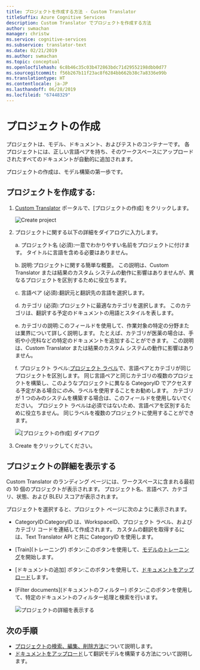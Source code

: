 ```yaml
---
title: プロジェクトを作成する方法 - Custom Translator
titleSuffix: Azure Cognitive Services
description: Custom Translator でプロジェクトを作成する方法
author: swmachan
manager: christw
ms.service: cognitive-services
ms.subservice: translator-text
ms.date: 02/21/2019
ms.author: swmachan
ms.topic: conceptual
ms.openlocfilehash: 6c8b46c35c03b472863bdc71d29552198dbb0d77
ms.sourcegitcommit: f56b267b11f23ac8f6284bb662b38c7a8336e99b
ms.translationtype: HT
ms.contentlocale: ja-JP
ms.lasthandoff: 06/28/2019
ms.locfileid: "67448329"
---
```

# <a name="create-a-project"></a>プロジェクトの作成

プロジェクトは、モデル、ドキュメント、およびテストのコンテナーです。 各プロジェクトには、正しい言語ペアを持ち、そのワークスペースにアップロードされたすべてのドキュメントが自動的に追加されます。

プロジェクトの作成は、モデル構築の第一歩です。

## <a name="create-a-project"></a>プロジェクトを作成する:

1.  [Custom Translator](https://portal.customtranslator.azure.ai) ポータルで、[プロジェクトの作成] をクリックします。

    ![Create project](media/how-to/how-to-create-project.png)

2.  プロジェクトに関する以下の詳細をダイアログに入力します。

    a.  プロジェクト名 (必須):一意でわかりやすい名前をプロジェクトに付けます。 タイトルに言語を含める必要はありません。

    b.  説明:プロジェクトに関する簡単な概要。 この説明は、Custom Translator または結果のカスタム システムの動作に影響はありませんが、異なるプロジェクトを区別するために役立ちます。

    c.  言語ペア (必須):翻訳元と翻訳先の言語を選択します。

    d.  カテゴリ (必須):プロジェクトに最適なカテゴリを選択します。 このカテゴリは、翻訳する予定のドキュメントの用語とスタイルを表します。

    e.  カテゴリの説明:このフィールドを使用して、作業対象の特定の分野または業界について詳しく説明します。 たとえば、カテゴリが医薬の場合は、手術や小児科などの特定のドキュメントを追加することができます。 この説明は、Custom Translator または結果のカスタム システムの動作に影響はありません。

    f.  プロジェクト ラベル:[プロジェクト ラベル](workspace-and-project.md#project-labels)で、言語ペアとカテゴリが同じプロジェクトを区別します。 同じ言語ペアと同じカテゴリの複数のプロジェクトを構築し、このようなプロジェクトに異なる CategoryID でアクセスする予定がある場合に*のみ*、ラベルを使用することをお勧めします。 カテゴリが 1 つのみのシステムを構築する場合は、このフィールドを使用しないでください。 プロジェクト ラベルは必須ではないため、言語ペアを区別するために役立ちません。 同じラベルを複数のプロジェクトに使用することができます。

    ![[プロジェクトの作成] ダイアログ](media/how-to/how-to-create-project-dialog.png)

3.  Create をクリックしてください。

## <a name="view-project-details"></a>プロジェクトの詳細を表示する

Custom Translator のランディング ページには、ワークスペースに含まれる最初の 10 個のプロジェクトが表示されます。 プロジェクト名、言語ペア、カテゴリ、状態、および BLEU スコアが表示されます。

プロジェクトを選択すると、プロジェクト ページに次のように表示されます。

- CategoryID:CategoryID は、WorkspaceID、プロジェクト ラベル、およびカテゴリ コードを連結して作成されます。 カスタムの翻訳を取得するには、Text Translator API と共に CategoryID を使用します。

- [Train]\(トレーニング\) ボタン:このボタンを使用して、[モデルのトレーニング](how-to-train-model.md)を開始します。

- [ドキュメントの追加] ボタン:このボタンを使用して、[ドキュメントをアップロード](how-to-upload-document.md)します。

- [Filter documents]\(ドキュメントのフィルター\) ボタン:このボタンを使用して、特定のドキュメントのフィルター処理と検索を行います。

    ![プロジェクトの詳細を表示する](media/how-to/how-to-view-project.png)

## <a name="next-steps"></a>次の手順

- [プロジェクトの検索、編集、削除方法](how-to-search-edit-delete-projects.md)について説明します。
- [ドキュメントをアップロード](how-to-upload-document.md)して翻訳モデルを構築する方法について説明します。

